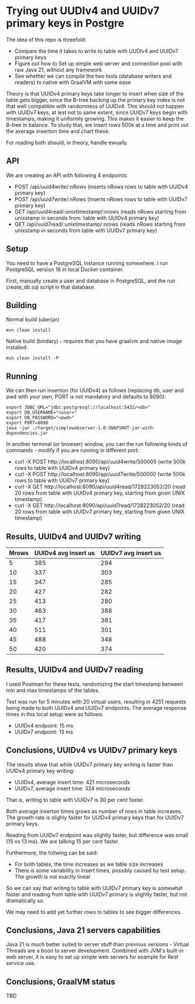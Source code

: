 # Trying out UUDIv4 and UUIDv7 primary keys in Postgre
The idea of this repo is threefold:
- Compare the time it takes to write to table with UUDIv4 and UUIDv7 primary keys
- Figure out how to Set up simple web server and connection pool with raw Java 21, without any framework
- See whether we can compile the two tools (database writers and readers) to native with GraalVM with some ease

Theory is that UUIDv4 primary keys take longer to insert when size of the table gets bigger, since the B-tree backing up the primary key index is not
that well compatible with randomness of UUIDv4. This should not happen with UUIDv7 keys, at lest not
to same extent, since UUIDv7 keys begin with timestamps, making it uniformly growing. This makes it easier to keep the B-tree in balance.
To study that, we insert rows 500k at a time and print out the average insertion time and chart these.

For reading both should, in theory, handle ewually.

## API
We are creating an API with following 4 endpoints:
- POST /api/uuid4write/:nRows (inserts nRows rows to table with UUIDv4 primary key)
- POST /api/uuid7write/:nRows (inserts nRows rows to table with UUIDv7 primary key)
- GET /api/uuid4read/:unixtimestamp/:nrows (reads nRows starting from unixstamp in seconds from ´table with UUIDv4 primary key)
- GET /api/uuid7read/:unixtimestamp/:nrows (reads nRows starting from unixstamp in seconds from table with UUIDv7 primary key)

## Setup
You need to have a PostgreSQL instance running somewhere. I run PostgreSQL version 16 in local Docker container.

First, manually create a user and database in PostgreSQL, and the run create_db.sql script in that database.

## Building
Normal build (uberjar)
```
mvn clean install
```

Native build (bindary) - requires that you have graalvm and native-image installed:
```
mvn clean install -P
```

## Running
We can then run ìnsertion (for UUIDv4) as follows (replacing db, user and pwd with your own, PORT is not mandatory and defaults to 8090):
```
export JDBC_URL="jdbc:postgresql://localhost:5432/<db>"
export DB_USERNAME="<user>"
export DB_PASSWORD="<pwd>"
export PORT=8090
java -jar ./target/simplewebserver-1.0-SNAPSHOT-jar-with-dependencies.jar
```

In another terminal (or browser) window, you can the run following kinds of commands - modify if you are running in different port:
- curl -X POST http://localhost:8090/api/uuid4write/500000 (write 500k rows to table with UUIDv4 primary key)
- curl -X POST http://localhost:8090/api/uuid7write/500000 (write 500k rows to table with UUIDv7 primary key)
- curl -X GET http://localhost:8090/api/uuid4read/1728223052/20 (read 20 rows from table with UUIDv4 primary key, starting from given UNIX timestamp)
- curl -X GET http://localhost:8090/api/uuid7read/1728223052/20 (read 20 rows from table with UUIDv7 primary key, starting from given UNIX timestamp)

## Results, UUIDv4 and UUIDv7 writing
| Mrows | UUIDv4 avg insert us | UUIDv7 avg insert us |
| ----- | -------------------- | -------------------- |
| 5     | 385                  | 294                  |
| 10    | 337                  | 303                  |
| 15    | 347                  | 285                  |
| 20    | 427                  | 282                  |
| 25    | 413                  | 280                  |
| 30    | 463                  | 388                  |
| 35    | 417                  | 381                  |
| 40    | 511                  | 301                  |
| 45    | 488                  | 348                  |
| 50    | 420                  | 374                  |

## Results, UUIDv4 and UUIDv7 reading
I used Postman for these tests, randomizing the start timestamp between min and max timestamps of the tables.

Test was run for 5 minutes with 20 virtual users, resulting in 4251 requests being made to both UUIDv4 and UUIDv7 endpoints. The average response times in this local setup were as follows:
- UUIDv4 endpoint: 15 ms
- UUIDv7 endpoint: 13 ms

## Conclusions, UUIDv4 vs UUIDv7 primary keys
The results show that while UUIDv7 primary key writing is faster than UUIDv4 primary key writing:
- UUIDv4, average insert time: 421 microseconds
- UUIDv7, average insert time: 324 microseconds

That is, writing to table with UUIDv7 is 30 per cent faster.  

Both average inserton times grows as number of rows in table increases. The growth rate is slighly faster for UUIDv4 primary keys than for UUIDv7 primary keys. 

Reading from UUIDv7 endpoint was slightly faster, but difference was small (15 vs 13 ms). We are talking 15 per cent faster.

Furthermore, the follwing can be said:
- For both tables, the time increases as we table size increases
- There is some variability in insert times, possibly caused by test setup. The growth is not exactly linear

So we can say that writing to table with UUIDv7 primary key is somewhat faster and reading from table with UUIDv7 primary is slightly faster, but not dramatically so. 

We may need to add yet further rows to tables to see bigger differences.

## Conclusions, Java 21 servers capabilities
Java 21 is much better suited to server stuff than previous versions - Virtual Threads are a boon to server development.
Combined with JVM's built-in web server, it is easy to set up simple web servers for example for Rest service use.

## Conclusions, GraalVM status
TBD
